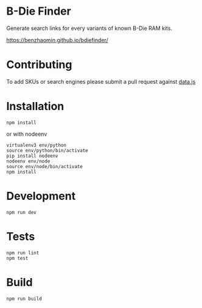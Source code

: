# B-Die Finder

Generate search links for every variants of known B-Die RAM kits.

https://benzhaomin.github.io/bdiefinder/

# Contributing

To add SKUs or search engines please submit a pull request against [data.js](src/data.js)

# Installation

```
npm install
```

or with nodeenv

```
virtualenv3 env/python
source env/python/bin/activate
pip install nodeenv
nodeenv env/node
source env/node/bin/activate
npm install
```

# Development

```
npm run dev
```

# Tests

```
npm run lint
npm test
```

# Build

```
npm run build
```